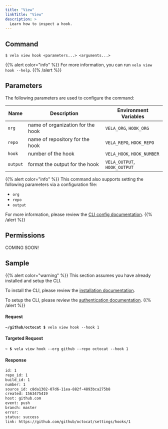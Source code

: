 ```yaml
---
title: "View"
linkTitle: "View"
description: >
  Learn how to inspect a hook.
---
```


## Command

```
$ vela view hook <parameters...> <arguments...>
```

{{% alert color="info" %}}
For more information, you can run `vela view hook --help`.
{{% /alert %}}

## Parameters

The following parameters are used to configure the command:

| Name     | Description                       | Environment Variables        |
| -------- | --------------------------------- | ---------------------------- |
| `org`    | name of organization for the hook | `VELA_ORG`, `HOOK_ORG`       |
| `repo`   | name of repository for the hook   | `VELA_REPO`, `HOOK_REPO`     |
| `hook`   | number of the hook                | `VELA_HOOK`, `HOOK_NUMBER`   |
| `output` | format the output for the hook    | `VELA_OUTPUT`, `HOOK_OUTPUT` |

{{% alert color="info" %}}
This command also supports setting the following parameters via a configuration file:

- `org`
- `repo`
- `output`

For more information, please review the [CLI config documentation](/docs/reference/cli/config/).
{{% /alert %}}

## Permissions

COMING SOON!

## Sample

{{% alert color="warning" %}}
This section assumes you have already installed and setup the CLI.

To install the CLI, please review the [installation documentation](/docs/reference/cli/install/).

To setup the CLI, please review the [authentication documentation](/docs/reference/cli/authentication/).
{{% /alert %}}

#### Request

<div class="highlight"><pre><code><b>~/github/octocat $</b> vela view hook --hook 1</code></pre></div>

#### Targeted Request

<div class="highlight"><pre><code><b>~ $</b> vela view hook --org github --repo octocat --hook 1</code></pre></div>

#### Response

```sh
id: 1
repo_id: 1
build_id: 1
number: 1
source_id: c8da1302-07d6-11ea-882f-4893bca275b8
created: 1563475419
host: github.com
event: push
branch: master
error: 
status: success
link: https://github.com/github/octocat/settings/hooks/1
```
